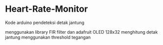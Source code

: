 # Heart-Rate-Monitor
Kode arduino pendeteksi detak jantung

menggunakan library FIR filter dan adafruit OLED 128x32
menghitung detak jantung menggunakan threshold tegangan
